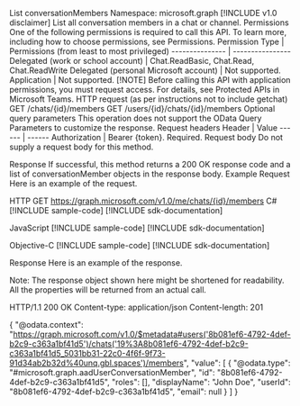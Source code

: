List conversationMembers
Namespace: microsoft.graph
[!INCLUDE v1.0 disclaimer]
List all conversation members in a chat or channel.
Permissions
One of the following permissions is required to call this API. To learn more, including how to choose permissions, see Permissions.
Permission Type | Permissions (from least to most privileged)
--------------- | ----------------
Delegated (work or school account) | Chat.ReadBasic, Chat.Read, Chat.ReadWrite
Delegated (personal Microsoft account) | Not supported.
Application | Not supported.
[!NOTE] Before calling this API with application permissions, you must request access. For details, see Protected APIs in Microsoft Teams.
HTTP request (as per instructions not to include getchat)
GET /chats/{id}/members
GET /users/{id}/chats/{id}/members
Optional query parameters
This operation does not support the OData Query Parameters to customize the response.
Request headers
Header | Value
------ | ------
Authorization | Bearer {token}. Required.
Request body
Do not supply a request body for this method.

Response
If successful, this method returns a 200 OK response code and a list of conversationMember objects in the response body.
Example
Request
Here is an example of the request.

HTTP
GET https://graph.microsoft.com/v1.0/me/chats/{id}/members
C#
[!INCLUDE sample-code] [!INCLUDE sdk-documentation]

JavaScript
[!INCLUDE sample-code] [!INCLUDE sdk-documentation]

Objective-C
[!INCLUDE sample-code] [!INCLUDE sdk-documentation]

Response
Here is an example of the response.

Note: The response object shown here might be shortened for readability. All the properties will be returned from an actual call.

HTTP/1.1 200 OK
Content-type: application/json
Content-length: 201

{
    "@odata.context": "https://graph.microsoft.com/v1.0/$metadata#users('8b081ef6-4792-4def-b2c9-c363a1bf41d5')/chats('19%3A8b081ef6-4792-4def-b2c9-c363a1bf41d5_5031bb31-22c0-4f6f-9f73-91d34ab2b32d%40unq.gbl.spaces')/members",
    "value": [
        {
            "@odata.type": "#microsoft.graph.aadUserConversationMember",
            "id": "8b081ef6-4792-4def-b2c9-c363a1bf41d5",
            "roles": [],
            "displayName": "John Doe",
            "userId": "8b081ef6-4792-4def-b2c9-c363a1bf41d5",
            "email": null
        }
    ]
}
